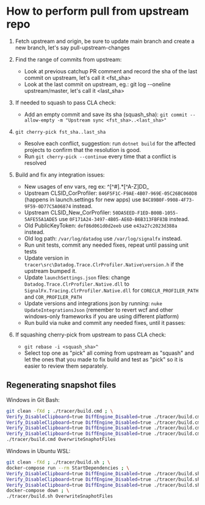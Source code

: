 # How to perform pull from upstream repo

1. Fetch upstream and origin, be sure to update main branch and create a new branch, let's say pull-upstream-changes
2. Find the range of commits from upstream:
    * Look at previous catchup PR comment and record the sha of the last commit on upstream, let's call it <fst_sha>
    * Look at the last commit on upstream, eg.: git log --oneline upstream/master, let's call it <last_sha>
3. If needed to squash to pass CLA check:
    * Add an empty commit and save its sha (squash_sha): `git commit --allow-empty -m "Upstream sync <fst_sha>..<last_sha>"`
4. `git cherry-pick fst_sha..last_sha`
    * Resolve each conflict, suggestion: run `dotnet build` for the affected projects to confirm that the resolution is good.
    * Run `git cherry-pick --continue` every time that a conflict is resolved
5. Build and fix any integration issues:
    * New usages of env vars, reg ex: ^[^#].*[^A-Z]DD_
    * Upstream CLSID_CorProfiler: `846F5F1C-F9AE-4B07-969E-05C26BC060D8` (happens in launch.settings for new apps) use `B4C89B0F-9908-4F73-9F59-0D77C5A06874` instead.
    * Upstream CLSID_New_CorProfiler: `50DA5EED-F1ED-B00B-1055-5AFE55A1ADE5` use `0F171A24-3497-4B05-AE6D-B6B313FBF83B` instead.
    * Old PublicKeyToken: `def86d061d0d2eeb` use `e43a27c2023d388a` instead.
    * Old log path: `/var/log/datadog` use `/var/log/signalfx` instead.
    * Run unit tests, commit any needed fixes, repeat until passing unit tests
    * Update version in `tracer\src\Datadog.Trace.ClrProfiler.Native\version.h` if the upstream bumped it.
    * Update `launchSettings.json` files: change `Datadog.Trace.ClrProfiler.Native.dll` to `SignalFx.Tracing.ClrProfiler.Native.dll` for `CORECLR_PROFILER_PATH` and `COR_PROFILER_PATH`
    * Update versions and integrations json by running: `nuke UpdateIntegrationsJson` (remember to revert wcf and other windows-only frameworks if you are using different platform)
    * Run build via nuke and commit any needed fixes, until it passes:

6. If squashing cherry-pick from upstream to pass CLA check:
    * `git rebase -i <squash_sha>^`
    * Select top one as "pick" all coming from upstream as "squash" and let the ones that you made to fix build and test as "pick" so it is easier to review them separately.

## Regenerating snapshot files

Windows in Git Bash:

```sh
git clean -fXd ; ./tracer/build.cmd ; \
Verify_DisableClipboard=true DiffEngine_Disabled=true ./tracer/build.cmd BuildAndRunWindowsIntegrationTests --framework net6.0 ; \
Verify_DisableClipboard=true DiffEngine_Disabled=true ./tracer/build.cmd BuildAndRunWindowsIntegrationTests --framework net5.0 ; \
Verify_DisableClipboard=true DiffEngine_Disabled=true ./tracer/build.cmd BuildAndRunWindowsIntegrationTests --framework netcoreapp3.1 ; \
Verify_DisableClipboard=true DiffEngine_Disabled=true ./tracer/build.cmd BuildAndRunWindowsIntegrationTests --framework net461 ; \
./tracer/build.cmd OverwriteSnaphotFiles
```

Windows in Ubuntu WSL:

```sh
git clean -fXd ; ./tracer/build.sh ; \
docker-compose run --rm StartDependencies ; \
Verify_DisableClipboard=true DiffEngine_Disabled=true ./tracer/build.sh BuildAndRunLinuxIntegrationTests --framework net6.0 ; \
Verify_DisableClipboard=true DiffEngine_Disabled=true ./tracer/build.sh BuildAndRunLinuxIntegrationTests --framework net5.0 ; \
Verify_DisableClipboard=true DiffEngine_Disabled=true ./tracer/build.sh BuildAndRunLinuxIntegrationTests --framework netcoreapp3.1 ; \
docker-compose down ; \
./tracer/build.sh OverwriteSnaphotFiles
```
